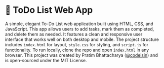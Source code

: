 # 📝 ToDo List Web App

A simple, elegant To-Do List web application built using HTML, CSS, and JavaScript. 
This app allows users to add tasks, mark them as completed, and delete them as needed.
It features a clean and responsive user interface that works well on both desktop and mobile. 
The project structure includes `index.html` for layout, `style.css` for styling, and `script.js` for functionality. 
To run locally, clone the repo and open `index.html` in any browser. 
This project was created by Pratim Bhattacharya ([@codeisin](https://github.com/codeisin)) and is open-sourced under the MIT License.
